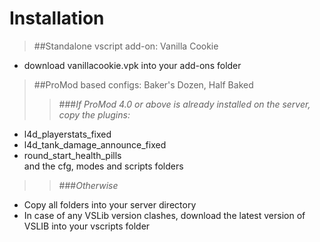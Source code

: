 # Installation  
>##Standalone vscript add-on: Vanilla Cookie    
 * download vanillacookie.vpk into your add-ons folder  

>##ProMod based configs: Baker's Dozen, Half Baked   
>>###*If ProMod 4.0 or above is already installed on the server, copy the plugins:*    
 * l4d_playerstats_fixed  
 * l4d_tank_damage_announce_fixed  
 * round_start_health_pills  
and the cfg, modes and scripts folders 

>>###*Otherwise*  
 * Copy all folders into your server directory    
 * In case of any VSLib version clashes, download the latest version of VSLIB into your vscripts folder  


